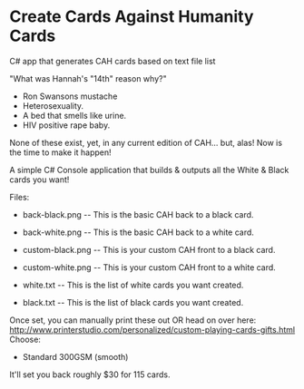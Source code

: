 # Create Cards Against Humanity Cards
C# app that generates CAH cards based on text file list

"What was Hannah's "14th" reason why?"
- Ron Swansons mustache
- Heterosexuality.
- A bed that smells like urine.
- HIV positive rape baby.

None of these exist, yet, in any current edition of CAH... but, alas! Now is the time to make it happen! 

A simple C# Console application that builds & outputs all the White & Black cards you want!


Files:
- back-black.png
-- This is the basic CAH back to a black card.

- back-white.png
-- This is the basic CAH back to a white card.

- custom-black.png
-- This is your custom CAH front to a black card.

- custom-white.png
-- This is your custom CAH front to a white card.

- white.txt
-- This is the list of white cards you want created.

- black.txt
-- This is the list of black cards you want created.


Once set, you can manually print these out OR head on over here:
http://www.printerstudio.com/personalized/custom-playing-cards-gifts.html
Choose:
- Standard 300GSM (smooth)

It'll set you back roughly $30 for 115 cards.
